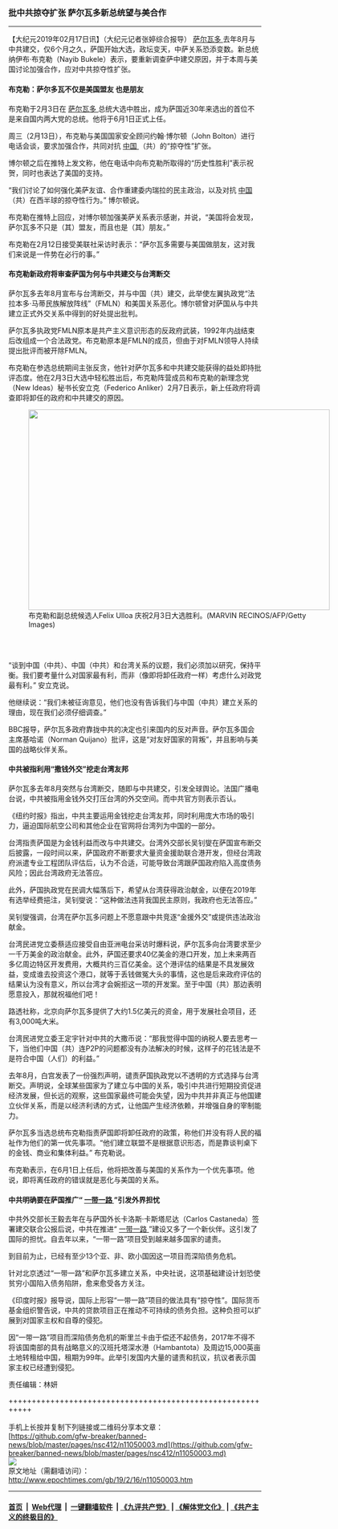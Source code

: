### 批中共掠夺扩张 萨尔瓦多新总统望与美合作
------------------------

<p>
 【大纪元2019年02月17日讯】（大纪元记者张婷综合报导）
 <a href="http://www.epochtimes.com/gb/tag/%E8%90%A8%E5%B0%94%E7%93%A6%E5%A4%9A.html">
  萨尔瓦多
 </a>
 去年8月与中共建交，仅6个月之久，萨国开始大选，政坛变天，中萨关系恐添变数。新总统纳伊布·布克勒（Nayib Bukele）表示，要重新调查萨中建交原因，并于本周与美国讨论加强合作，应对中共掠夺性扩张。
</p>
<h4>
 布克勒：萨尔多瓦不仅是美国盟友 也是朋友
</h4>
<p>
 布克勒于2月3日在
 <a href="http://www.epochtimes.com/gb/tag/%E8%90%A8%E5%B0%94%E7%93%A6%E5%A4%9A.html">
  萨尔瓦多
 </a>
 总统大选中胜出，成为萨国近30年来选出的首位不是来自国内两大党的总统。他将于6月1日正式上任。
</p>
<p>
 周三（2月13日），布克勒与美国国家安全顾问约翰·博尔顿（John Bolton）进行电话会谈，要求加强合作，共同对抗
 <a href="http://www.epochtimes.com/gb/tag/%E4%B8%AD%E5%9B%BD.html">
  中国
 </a>
 （共）的“掠夺性”扩张。
</p>
<p>
 博尔顿之后在推特上发文称，他在电话中向布克勒所取得的“历史性胜利”表示祝贺，同时也表达了美国的支持。
</p>
<p>
 “我们讨论了如何强化美萨友谊、合作重建委内瑞拉的民主政治，以及对抗
 <a href="http://www.epochtimes.com/gb/tag/%E4%B8%AD%E5%9B%BD.html">
  中国
 </a>
 （共）在西半球的掠夺性行为。” 博尔顿说。
</p>
<p>
 布克勒在推特上回应，对博尔顿加强美萨关系表示感谢，并说，“美国将会发现，萨尔瓦多不只是（其）盟友，而且也是（其）朋友。”
</p>
<p>
 布克勒在2月12日接受美联社采访时表示：“萨尔瓦多需要与美国做朋友，这对我们来说是一件势在必行的事。”
</p>
<h4>
 布克勒新政府将审查萨国为何与中共建交与台湾断交
</h4>
<p>
 萨尔瓦多去年8月宣布与台湾断交，并与中国（共）建交，此举使左翼执政党“法拉本多·马蒂民族解放阵线”（FMLN）和美国关系恶化。博尔顿曾对萨国从与中共建立正式外交关系中得到的好处提出批判。
</p>
<p>
 萨尔瓦多执政党FMLN原本是共产主义意识形态的反政府武装，1992年内战结束后改组成一个合法政党。布克勒原本是FMLN的成员，但由于对FMLN领导人持续提出批评而被开除FMLN。
</p>
<p>
 布克勒在参选总统期间主张反贪，他针对萨尔瓦多和中共建交能获得的益处即持批评态度。他在2月3日大选中轻松胜出后，布克勒阵营成员和布克勒的新理念党（New Ideas）秘书长安立克（Federico Anliker）2月7日表示，新上任政府将调查即将卸任的政府和中共建交的原因。
</p>
<figure class="wp-caption aligncenter" id="attachment_11050023" style="width: 600px">
 <a href="http://i.epochtimes.com/assets/uploads/2019/02/GettyImages-1093466000-e1550345066343.jpg">
  <img alt="" class="size-large wp-image-11050023" height="400" src="http://i.epochtimes.com/assets/uploads/2019/02/GettyImages-1093466000-600x400.jpg" width="600"/>
 </a>
 <br/><figcaption class="wp-caption-text">
  布克勒和副总统候选人Felix Ulloa 庆祝2月3日大选胜利。(MARVIN RECINOS/AFP/Getty Images)
 </figcaption><br/>
</figure><br/>
<p>
 “谈到中国（中共）、中国（中共）和台湾关系的议题，我们必须加以研究，保持平衡。我们要考量什么对国家最有利，而非（像即将卸任政府一样）考虑什么对政党最有利。” 安立克说。
</p>
<p>
 他继续说：“我们未被征询意见，他们也没有告诉我们与中国（中共）建立关系的理由，现在我们必须仔细调查。”
</p>
<p>
 BBC报导，萨尔瓦多政府靠拢中共的决定也引来国内的反对声音。萨尔瓦多国会主席基哈诺（Norman Quijano）批评，这是“对友好国家的背叛”，并且影响与美国的战略伙伴关系。
</p>
<h4>
 中共被指利用“撒钱外交”挖走台湾友邦
</h4>
<p>
 萨尔瓦多去年8月突然与台湾断交，随即与中共建交，引发全球舆论。法国广播电台说，中共被指用金钱外交打压台湾的外交空间。而中共官方则表示否认。
</p>
<p>
 《纽约时报》指出，中共主要运用金钱挖走台湾友邦，同时利用庞大市场的吸引力，逼迫国际航空公司和其他企业在官网将台湾列为中国的一部分。
</p>
<p>
 台湾指责萨国是为金钱利益而改与中共建交。台湾外交部长吴钊燮在萨国宣布断交后披露，一段时间以来，萨国政府不断要求大量资金援助联合港开发，但经台湾政府派遣专业工程团队评估后，认为不合适，可能导致台湾跟萨国政府陷入高度债务风险；因此台湾政府无法答应。
</p>
<p>
 此外，萨国执政党在民调大幅落后下，希望从台湾获得政治献金，以便在2019年有选举经费挹注，吴钊燮说：“这种做法违背我国民主原则，我政府也无法答应。”
</p>
<p>
 吴钊燮强调，台湾在萨尔瓦多问题上不愿意跟中共竞逐“金援外交”或提供违法政治献金。
</p>
<p>
 台湾民进党立委蔡适应接受自由亚洲电台采访时爆料说，萨尔瓦多向台湾要求至少一千万美金的政治献金。此外，萨国还要求40亿美金的港口开发，加上未来两百多亿周边特区开发费用，大概共约三百亿美金。这个港评估的结果是不具发展效益，变成谁去投资这个港口，就等于丢钱做冤大头的事情，这也是后来政府评估的结果认为没有意义，所以台湾才会婉拒这一项的开发案。至于中国（共）那边表明愿意投入，那就祝福他们吧！
</p>
<p>
 路透社称，北京向萨尔瓦多提供了大约1.5亿美元的资金，用于发展社会项目，还有3,000吨大米。
</p>
<p>
 台湾民进党立委王定宇针对中共的大撒币说：“那我觉得中国的纳税人要去思考一下，当他们中国（共）连P2P的问题都没有办法解决的时候，这样子的花钱法是不是符合中国（人们）的利益。”
</p>
<p>
 去年8月，白宫发表了一份强烈声明，谴责萨国执政党以不透明的方式选择与台湾断交。声明说，全球某些国家为了建立与中国的关系，吸引中共进行短期投资促进经济发展，但长远的观察，这些国家最终可能会失望，因为中共并非真正与他国建立伙伴关系，而是以经济利诱的方式，让他国产生经济依赖，并增强自身的宰制能力。
</p>
<p>
 萨尔瓦多当选总统布克勒指责萨国即将卸任政府的政策，称他们并没有将人民的福祉作为他们的第一优先事项。“他们建立联盟不是根据意识形态，而是靠谈判桌下的金钱、商业和集体利益。” 布克勒说。
</p>
<p>
 布克勒表示，在6月1日上任后，他将把改善与美国的关系作为一个优先事项。他说，即将离任政府的错误就是恶化与美国的关系。
</p>
<h4>
 中共明确要在萨国推广“
 <a href="http://www.epochtimes.com/gb/tag/%E4%B8%80%E5%B8%A6%E4%B8%80%E8%B7%AF.html">
  一带一路
 </a>
 ”引发外界担忧
</h4>
<p>
 中共外交部长王毅去年在与萨国外长卡洛斯·卡斯塔尼达（Carlos Castaneda）签署建交联合公报后说，中共在推进“
 <a href="http://www.epochtimes.com/gb/tag/%E4%B8%80%E5%B8%A6%E4%B8%80%E8%B7%AF.html">
  一带一路
 </a>
 ”建设又多了一个新伙伴。这引发了国际的担忧。自去年以来，“一带一路”项目受到越来越多国家的谴责。
</p>
<p>
 到目前为止，已经有至少13个亚、非、欧小国因这一项目而深陷债务危机。
</p>
<p>
 针对北京透过“一带一路”和萨尔瓦多建立关系，中央社说，这项基础建设计划恐使贫穷小国陷入债务陷阱，愈来愈受各方关注。
</p>
<p>
 《印度时报》报导说，国际上形容“一带一路”项目的做法具有“掠夺性”。国际货币基金组织警告说，中共的贷款项目正在推动不可持续的债务负担。这种负担可以扩展到对国家主权和自尊的侵犯。
</p>
<p>
 因“一带一路”项目而深陷债务危机的斯里兰卡由于偿还不起债务，2017年不得不将该国南部的具有战略意义的汉班托塔深水港（Hambantota）及周边15,000英亩土地转租给中国，租期为99年。此举引发国内大量的谴责和抗议，抗议者表示国家主权已经遭到侵犯。
</p>
<p>
 责任编辑：林妍
</p>

+++++++++++++++++++++++++++++++++++++++++++++++++++++++++++<br/><br/>
手机上长按并复制下列链接或二维码分享本文章：<br/>
[https://github.com/gfw-breaker/banned-news/blob/master/pages/nsc412/n11050003.md](https://github.com/gfw-breaker/banned-news/blob/master/pages/nsc412/n11050003.md)<br/>
[<img src='https://github.com/gfw-breaker/banned-news/blob/master/pages/nsc412/n11050003.md.png'/>](https://github.com/gfw-breaker/banned-news/blob/master/pages/nsc412/n11050003.md)<br/>
原文地址（需翻墙访问）：http://www.epochtimes.com/gb/19/2/16/n11050003.htm


------------------------
#### [首页](https://github.com/gfw-breaker/banned-news/blob/master/README.md) &nbsp;|&nbsp; [Web代理](https://github.com/labour-camp/helloworld) &nbsp;|&nbsp; [一键翻墙软件](https://github.com/gfw-breaker/nogfw/blob/master/README.md) &nbsp;| [《九评共产党》](https://github.com/gfw-breaker/9ping.md/blob/master/README.md#九评之一评共产党是什么) | [《解体党文化》](https://github.com/gfw-breaker/jtdwh.md/blob/master/README.md) | [《共产主义的终极目的》](https://github.com/gfw-breaker/gczydzjmd.md/blob/master/README.md)

